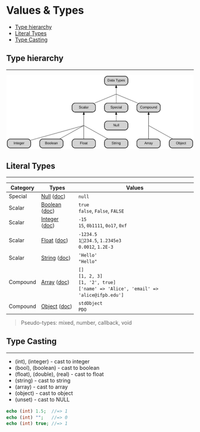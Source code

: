# Values & Types

- [Type hierarchy](#type-hierarchy)
- [Literal Types](#literal-types)
- [Type Casting](#type-casting)

## Type hierarchy

---

![PHP’s type hierarchy](data-types.svg)

<!-- TODO http://exploringjs.com/impatient-js/ch_values.html#javascripts-type-hierarchy -->

## Literal Types

---

| Category | Types                                                                                      | Values                                                                                        |
| -------- | ------------------------------------------------------------------------------------------ | --------------------------------------------------------------------------------------------- |
| Special  | [Null](../null/) ([doc](http://php.net/manual/en/language.types.null.php))                 | `null`                                                                                        |
| Scalar   | [Boolean](../boolean/) ([doc](http://php.net/manual/en/language.types.boolean.php))        | `true`<br>`false`, `False`, `FALSE`                                                           |
| Scalar   | [Integer](../number/#integer) ([doc](http://php.net/manual/en/language.types.integer.php)) | `-15`<br>`15`, `0b1111`, `0o17`, `0xf`                                                        |
| Scalar   | [Float](../number/#float) ([doc](http://php.net/manual/en/language.types.float.php))       | `-1234.5`<br>`1234.5`, `1.2345e3`<br>`0.0012`, `1.2E-3`                                       |
| Scalar   | [String](../string/) ([doc](http://php.net/manual/en/language.types.string.php))           | `'Hello'`<br>`"Hello"`                                                                        |
| Compound | [Array](../array/) ([doc](http://php.net/manual/en/language.types.array.php))              | `[]`<br>`[1, 2, 3]`<br>`[1, '2', true]`<br>`['name' => 'Alice', 'email' => 'alice@ifpb.edu']` |
| Compound | [Object](../object/) ([doc](http://php.net/manual/en/language.types.object.php))           | `stdObject`<br>`PDO`                                                                          |

> Pseudo-types: mixed, number, callback, void

## Type Casting

---

- (int), (integer) - cast to integer
- (bool), (boolean) - cast to boolean
- (float), (double), (real) - cast to float
- (string) - cast to string
- (array) - cast to array
- (object) - cast to object
- (unset) - cast to NULL

```php
echo (int) 1.5;  //=> 1
echo (int) "";   //=> 0
echo (int) true; //=> 1
```
